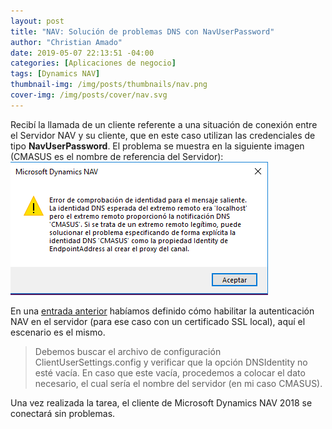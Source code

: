 ```yaml
---
layout: post
title: "NAV: Solución de problemas DNS con NavUserPassword"
author: "Christian Amado"
date: 2019-05-07 22:13:51 -04:00
categories: [Aplicaciones de negocio]
tags: [Dynamics NAV]
thumbnail-img: /img/posts/thumbnails/nav.png
cover-img: /img/posts/cover/nav.svg
---
```


Recibí la llamada de un cliente referente a una situación de conexión entre el Servidor NAV y su cliente, que en este caso utilizan las credenciales de tipo **NavUserPassword**. El problema se muestra en la siguiente imagen (CMASUS es el nombre de referencia del Servidor):  
![](/img/posts/migrated/2018/07/7-1.png)  

<!--more-->

En una [entrada anterior](/2018/07/solucionar-error-protocolo-cliente-y-servidor-no-coinciden-en-dynamics-nav-2018/) habíamos definido cómo habilitar la autenticación NAV en el servidor (para ese caso con un certificado SSL local), aquí el escenario es el mismo.

> Debemos buscar el archivo de configuración ClientUserSettings.config y verificar que la opción DNSIdentity no esté vacía. En caso que este vacía, procedemos a colocar el dato necesario, el cual sería el nombre del servidor (en mi caso CMASUS).

Una vez realizada la tarea, el cliente de Microsoft Dynamics NAV 2018 se conectará sin problemas.
